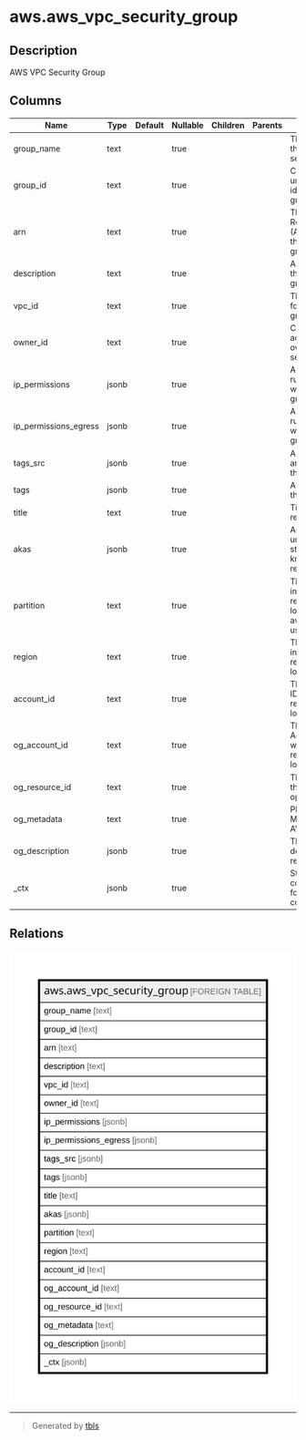 # aws.aws_vpc_security_group

## Description

AWS VPC Security Group

## Columns

| Name | Type | Default | Nullable | Children | Parents | Comment |
| ---- | ---- | ------- | -------- | -------- | ------- | ------- |
| group_name | text |  | true |  |  | The friendly name that identifies the security group. |
| group_id | text |  | true |  |  | Contains the unique ID to identify a security group. |
| arn | text |  | true |  |  | The Amazon Resource Name (ARN) specifying the security group. |
| description | text |  | true |  |  | A description of the security group. |
| vpc_id | text |  | true |  |  | The ID of the VPC for the security group. |
| owner_id | text |  | true |  |  | Contains the AWS account ID of the owner of the security group. |
| ip_permissions | jsonb |  | true |  |  | A list of inbound rules associated with the security group |
| ip_permissions_egress | jsonb |  | true |  |  | A list of outbound rules associated with the security group |
| tags_src | jsonb |  | true |  |  | A list of tags that are attached to the security group |
| tags | jsonb |  | true |  |  | A map of tags for the resource. |
| title | text |  | true |  |  | Title of the resource. |
| akas | jsonb |  | true |  |  | Array of globally unique identifier strings (also known as) for the resource. |
| partition | text |  | true |  |  | The AWS partition in which the resource is located (aws, aws-cn, or aws-us-gov). |
| region | text |  | true |  |  | The AWS Region in which the resource is located. |
| account_id | text |  | true |  |  | The AWS Account ID in which the resource is located. |
| og_account_id | text |  | true |  |  | The Platform Account ID in which the resource is located. |
| og_resource_id | text |  | true |  |  | The unique ID of the resource in opengovernance. |
| og_metadata | text |  | true |  |  | Platform Metadata of the AWS resource. |
| og_description | jsonb |  | true |  |  | The full model description of the resource |
| _ctx | jsonb |  | true |  |  | Steampipe context in JSON form, e.g. connection_name. |

## Relations

![er](aws.aws_vpc_security_group.svg)

---

> Generated by [tbls](https://github.com/k1LoW/tbls)
